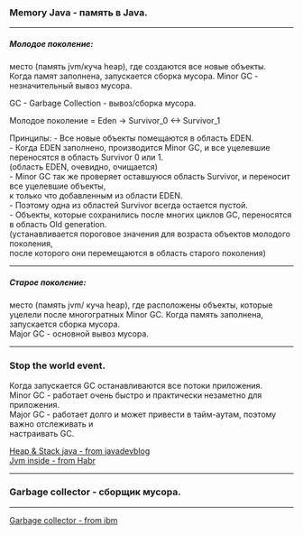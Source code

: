 ### Memory Java - память в Java.  

- - -  

##### Молодое поколение:  

место (память jvm/куча heap), где создаются все новые объекты.  
Когда памят заполнена, запускается сборка мусора. Minor GC - незначительный вывоз мусора.  

GC - Garbage Collection - вывоз/сборка мусора.  

Молодое поколение =  Eden  ->  Survivor_0  <->  Survivor_1  

Принципы:
     - Все новые объекты помещаются в область EDEN.  
     - Когда EDEN заполнено, производится Minor GC, и все уцелевшие переносятся в область Survivor 0 или 1.  
     (область EDEN, очевидно, очищается)  
     - Minor GC так же проверяет оставшуюся область Survivor, и переносит все уцелевшие объекты,  
     к только что добавленным из области EDEN.  
     - Поэтому одна из областей Survivor всегда остается пустой.  
     - Объекты, которые сохранились после многих циклов GC, переносятся в область Old generation.  
     (устанавливается пороговое значения для возраста объектов молодого поколения,  
     после которого они перемещаются в область старого поколения)  

- - -  

##### Старое поколение:

место (память jvm/ куча heap), где расположены объекты, которые  
уцелели после многогратных Minor GC. Когда память заполнена, запускается сборка мусора.  
Major GC - основной вывоз мусора.  

- - -  

### Stop the world event.  

Когда запускается GC останавливаются все потоки приложения.  
Minor GC - работает очень быстро и практически незаметно для приложения.  
Major GC - работает долго и может привести в тайм-аутам, поэтому важно отслеживать и  
настраивать GC.


[Heap & Stack java - from javadevblog](https://javadevblog.com/chto-takoe-heap-i-stack-pamyat-v-java.html)  
[Jvm inside - from Habr](https://habr.com/ru/post/84165/)  

- - -  

### Garbage collector - сборщик мусора.  
- - -  

[Garbage collector - from ibm](https://www.ibm.com/developerworks/ru/library/j-jtp11253/index.html)  